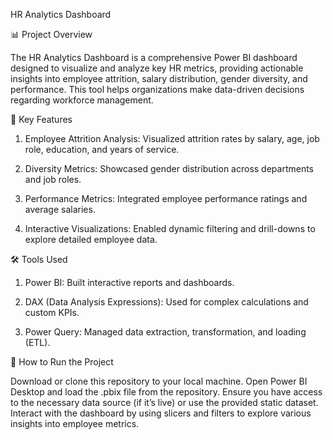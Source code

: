 HR Analytics Dashboard


📊 Project Overview

The HR Analytics Dashboard is a comprehensive Power BI dashboard designed to visualize and analyze key HR metrics, providing actionable insights into employee attrition, salary distribution, gender diversity, and performance. This tool helps organizations make data-driven decisions regarding workforce management.


🔑 Key Features


1. Employee Attrition Analysis: Visualized attrition rates by salary, age, job role, education, and years of service.

2. Diversity Metrics: Showcased gender distribution across departments and job roles.

3. Performance Metrics: Integrated employee performance ratings and average salaries.

4. Interactive Visualizations: Enabled dynamic filtering and drill-downs to explore detailed employee data.



🛠 Tools Used


1. Power BI: Built interactive reports and dashboards.

2. DAX (Data Analysis Expressions): Used for complex calculations and custom KPIs.

3. Power Query: Managed data extraction, transformation, and loading (ETL).



🚀 How to Run the Project


Download or clone this repository to your local machine.
Open Power BI Desktop and load the .pbix file from the repository.
Ensure you have access to the necessary data source (if it’s live) or use the provided static dataset.
Interact with the dashboard by using slicers and filters to explore various insights into employee metrics.
